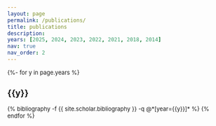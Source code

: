 ```yaml
---
layout: page
permalink: /publications/
title: publications
description:
years: [2025, 2024, 2023, 2022, 2021, 2018, 2014]
nav: true
nav_order: 2
---
```

<!-- _pages/publications.md -->
<div class="publications">
<font size="2">

{%- for y in page.years %}
  <h2 class="year">{{y}}</h2>
  {% bibliography -f {{ site.scholar.bibliography }} -q @*[year={{y}}]* %}
{% endfor %}
